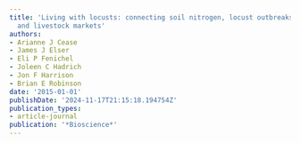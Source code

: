 ```yaml
---
title: 'Living with locusts: connecting soil nitrogen, locust outbreaks, livelihoods,
  and livestock markets'
authors:
- Arianne J Cease
- James J Elser
- Eli P Fenichel
- Joleen C Hadrich
- Jon F Harrison
- Brian E Robinson
date: '2015-01-01'
publishDate: '2024-11-17T21:15:18.194754Z'
publication_types:
- article-journal
publication: '*Bioscience*'
---
```


